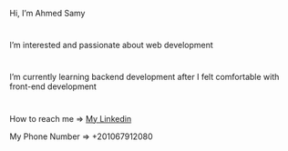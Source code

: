  Hi, I’m Ahmed Samy
#
 I’m interested and passionate about web development
#
 I’m currently learning backend development after I felt comfortable with front-end development
#
 How to reach me 
=> [My Linkedin](https://www.linkedin.com/in/ahmed-samy-767117242/)

My Phone Number => +201067912080
<!---
AhmedSamy16/AhmedSamy16 is a ✨ special ✨ repository because its `README.md` (this file) appears on your GitHub profile.
You can click the Preview link to take a look at your changes.
--->
